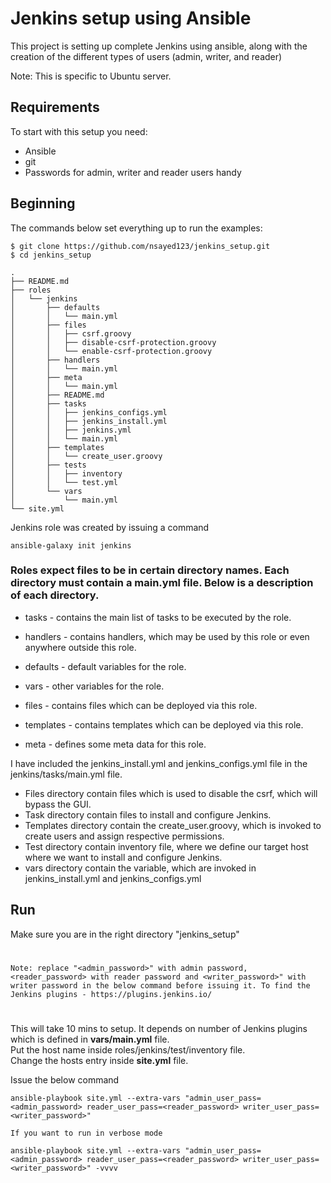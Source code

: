 # Jenkins setup using Ansible
This project is setting up complete Jenkins using ansible, along with the creation of the different types of users (admin, writer, and reader)  

Note: This is specific to Ubuntu server.

## Requirements
To start with this setup you need:
* Ansible
* git
* Passwords for admin, writer and reader users handy

## Beginning
The commands below set everything up to run the examples:
```
$ git clone https://github.com/nsayed123/jenkins_setup.git
$ cd jenkins_setup
```
```
.
├── README.md
├── roles
│   └── jenkins
│       ├── defaults
│       │   └── main.yml
│       ├── files
│       │   ├── csrf.groovy
│       │   ├── disable-csrf-protection.groovy
│       │   └── enable-csrf-protection.groovy
│       ├── handlers
│       │   └── main.yml
│       ├── meta
│       │   └── main.yml
│       ├── README.md
│       ├── tasks
│       │   ├── jenkins_configs.yml
│       │   ├── jenkins_install.yml
│       │   ├── jenkins.yml
│       │   └── main.yml
│       ├── templates
│       │   └── create_user.groovy
│       ├── tests
│       │   ├── inventory
│       │   └── test.yml
│       └── vars
│           └── main.yml
└── site.yml
```
Jenkins role was created by issuing a command
```
ansible-galaxy init jenkins
```
### Roles expect files to be in certain directory names. Each directory must contain a main.yml file. Below is a description of each directory.
* tasks - contains the main list of tasks to be executed by the role.

* handlers - contains handlers, which may be used by this role or even anywhere outside this role.

* defaults - default variables for the role.

* vars - other variables for the role.

* files - contains files which can be deployed via this role.

* templates - contains templates which can be deployed via this role.

* meta - defines some meta data for this role.

I have included the jenkins_install.yml and jenkins_configs.yml file in the jenkins/tasks/main.yml file.

- Files directory contain files which is used to disable the csrf, which will bypass the GUI.
- Task directory contain files to install and configure Jenkins.
- Templates directory contain the create_user.groovy, which is invoked to create users and assign respective permissions.
- Test directory contain inventory file, where we define our target host where we want to install and configure Jenkins.
- vars directory contain the variable, which are invoked in jenkins_install.yml and jenkins_configs.yml

## Run

Make sure you are in the right directory "jenkins_setup"
# 
`
Note: replace "<admin_password>" with admin password, <reader_password> with reader password and <writer_password>" with writer password in the below command before issuing it.
To find the Jenkins plugins - https://plugins.jenkins.io/
`
# 
This will take 10 mins to setup. It depends on number of Jenkins plugins which is defined in **vars/main.yml** file.\
Put the host name inside roles/jenkins/test/inventory file.\
Change the hosts entry inside **site.yml** file.


Issue the below command
```
ansible-playbook site.yml --extra-vars "admin_user_pass=<admin_password> reader_user_pass=<reader_password> writer_user_pass=<writer_password>"

If you want to run in verbose mode

ansible-playbook site.yml --extra-vars "admin_user_pass=<admin_password> reader_user_pass=<reader_password> writer_user_pass=<writer_password>" -vvvv
```
